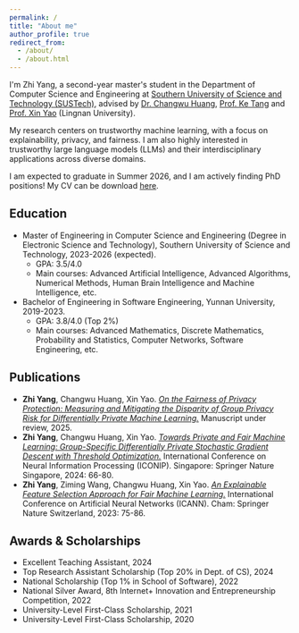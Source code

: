 ```yaml
---
permalink: /
title: "About me"
author_profile: true
redirect_from: 
  - /about/
  - /about.html
---
```

I'm Zhi Yang, a second-year master's student in the Department of Computer Science and Engineering at [Southern University of Science and Technology (SUSTech)](https://www.sustech.edu.cn/), advised by [Dr. Changwu Huang](https://changwuhuang.github.io/), [Prof. Ke Tang](https://www.sustech.edu.cn/en/faculties/tangke.html) and [Prof. Xin Yao](https://scholar.google.co.uk/citations?user=UUtYPl4AAAAJ&hl=en) (Lingnan University).

My research centers on trustworthy machine learning, with a focus on explainability, privacy, and fairness. I am also highly interested in trustworthy large language models (LLMs) and their interdisciplinary applications across diverse domains.

I am expected to graduate in Summer 2026, and I am actively finding PhD positions! My CV can be download [here](http://ruayz.github.io/files/CV.pdf).

Education
------
- Master of Engineering in Computer Science and Engineering (Degree in Electronic Science and Technology), Southern University of Science and Technology, 2023-2026 (expected).
  - GPA: 3.5/4.0
  - Main courses: Advanced Artificial Intelligence, Advanced Algorithms, Numerical Methods, Human Brain Intelligence and Machine Intelligence, etc.
- Bachelor of Engineering in Software Engineering, Yunnan University, 2019-2023.
  - GPA: 3.8/4.0 (Top 2%)
  - Main courses: Advanced Mathematics, Discrete Mathematics, Probability and Statistics, Computer Networks, Software Engineering, etc.

Publications
------
- **Zhi Yang**, Changwu Huang, Xin Yao. [*On the Fairness of Privacy Protection: Measuring and Mitigating the Disparity of Group Privacy Risk for Differentially Private Machine Learning.*](https://ruayz.github.io/files/paper_arxiv.pdf) Manuscript under review, 2025.
- **Zhi Yang**, Changwu Huang, Xin Yao. [*Towards Private and Fair Machine Learning: Group-Specific Differentially Private Stochastic Gradient Descent with Threshold Optimization.*](https://ruayz.github.io/files/paper_iconip.pdf) International Conference on Neural Information Processing (ICONIP). Singapore: Springer Nature Singapore, 2024: 66-80.
- **Zhi Yang**, Ziming Wang, Changwu Huang, Xin Yao. [*An Explainable Feature Selection Approach for Fair Machine Learning.*](https://ruayz.github.io/files/paper_icann.pdf) International Conference on Artificial Neural Networks (ICANN). Cham: Springer Nature Switzerland, 2023: 75-86.

Awards & Scholarships
------
- Excellent Teaching Assistant, 2024
- Top Research Assistant Scholarship (Top 20% in Dept. of CS), 2024
- National Scholarship (Top 1% in School of Software), 2022
- National Silver Award, 8th Internet+ Innovation and Entrepreneurship Competition, 2022
- University-Level First-Class Scholarship, 2021
- University-Level First-Class Scholarship, 2020

